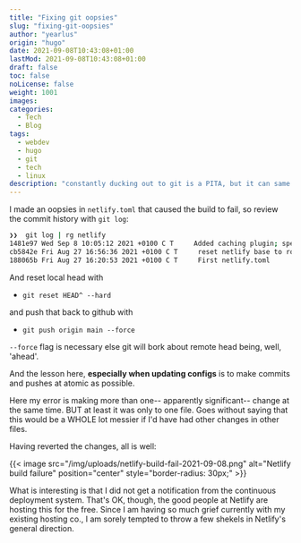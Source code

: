 ```yaml
---
title: "Fixing git oopsies"
slug: "fixing-git-oopsies"
author: "yearlus"
origin: "hugo"
date: 2021-09-08T10:43:08+01:00
lastMod: 2021-09-08T10:43:08+01:00
draft: false
toc: false
noLicense: false
weight: 1001
images:
categories:
  - Tech
  - Blog
tags:
  - webdev
  - hugo
  - git
  - tech
  - linux
description: "constantly ducking out to git is a PITA, but it can same your bacon. Here a gentle self-reminder to always MAKE SMALL, FREQUENT, ATOMIC commits."
---
```


I made an oopsies in `netlify.toml` that caused the build to fail, so review the commit history with `git log`:  

```bash
❯❯  git log | rg netlify
1481e97 Wed Sep 8 10:05:12 2021 +0100 C T     Added caching plugin; specified Hugo 0.80.0 to allow for easier tracking of errors and changes on netlify vs localhost; added content type headers
cb5842e Fri Aug 27 16:56:36 2021 +0100 C T     reset netlify base to root
188065b Fri Aug 27 16:20:53 2021 +0100 C T     First netlify.toml
```

And reset local head with 
- `git reset HEAD^ --hard` 

and push that back to github with 

- `git push origin main --force`

`--force` flag is necessary else git will bork about remote head being, well, 'ahead'.

And the lesson here, **especially when updating configs** is to make commits and pushes at atomic as possible. 

Here my error is making more than one-- apparently significant-- change at the same time. BUT at least it was only to one file. Goes without saying that this would be a WHOLE lot messier if I'd have had other changes in other files.

Having reverted the changes, all is well:


{{< image src="/img/uploads/netlify-build-fail-2021-09-08.png" alt="Netlify build failure" position="center" style="border-radius: 30px;" >}}

What is interesting is that I did not get a notification from the continuous deployment system. That's OK, though, the good people at Netlify are hosting this for the free. Since I am having so much grief currently with my existing hosting co., I am sorely tempted to throw a few shekels in Netlify's general direction.

